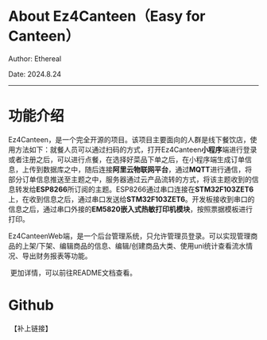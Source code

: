 # About Ez4Canteen（Easy for Canteen）

Author:	Ethereal

Date:	    2024.8.24

---

# 功能介绍

​	Ez4Canteen，是一个完全开源的项目。该项目主要面向的人群是线下餐饮店，使用方法如下：就餐人员可以通过扫码的方式，打开Ez4Canteen**小程序**端进行登录或者注册之后，可以进行点餐，在选择好菜品下单之后，在小程序端生成订单信息，上传到数据库之中，随后连接**阿里云物联网平台**，通过**MQTT**进行通信，将部分订单信息推送至主题之中，服务器通过云产品流转的方式，将该主题收到的信息转发给**ESP8266**所订阅的主题。ESP8266通过串口连接在**STM32F103ZET6**上，在收到信息之后，通过串口发送给**STM32F103ZET6**。开发板接收到串口的信息之后，通过串口外接的**EM5820嵌入式热敏打印机模块**，按照票据模板进行打印。

​	Ez4CanteenWeb端，是一个后台管理系统，只允许管理员登录。可以实现管理商品的上架/下架、编辑商品的信息、编辑/创建商品大类、使用uni统计查看流水情况、导出财务报表等功能。

​	更加详情，可以前往README文档查看。

# Github

​	【补上链接】